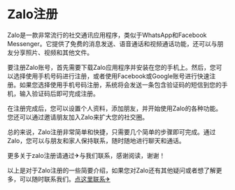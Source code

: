 # Zalo注册

Zalo是一款非常流行的社交通讯应用程序，类似于WhatsApp和Facebook Messenger。它提供了免费的消息发送、语音通话和视频通话功能，还可以与朋友分享照片、视频和其他文件。

要注册Zalo账号，首先需要下载Zalo应用程序并安装在您的手机上。然后，您可以选择使用手机号码进行注册，或者使用Facebook或Google账号进行快速注册。如果您选择使用手机号码注册，系统将会发送一条包含验证码的短信到您的手机，输入验证码后即可完成注册。

在注册完成后，您可以设置个人资料，添加朋友，并开始使用Zalo的各种功能。您还可以通过邀请朋友加入Zalo来扩大您的社交圈。

总的来说，Zalo注册非常简单和快捷，只需要几个简单的步骤即可完成。通过Zalo，您可以与朋友和家人保持联系，随时随地进行聊天和通话。

更多关于zalo注册请通过✈与我们联系，感谢阅读，谢谢！

以上是对于Zalo注册的一些简要介绍，如果您对Zalo还有其他疑问或者想了解更多，可以随时联系我们。[点这里联系✈](https://cc.k02.cc)